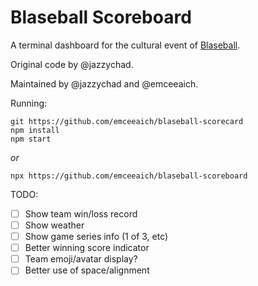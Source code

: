 # Blaseball Scoreboard

A terminal dashboard for the cultural event 
of [Blaseball](https://blaseball.com/).

Original code by @jazzychad.

Maintained by @jazzychad and @emceeaich.

Running: 

```
git https://github.com/emceeaich/blaseball-scorecard
npm install
npm start
```

*or*

`npx https://github.com/emceeaich/blaseball-scoreboard`

TODO:

- [ ] Show team win/loss record
- [ ] Show weather
- [ ] Show game series info (1 of 3, etc)
- [ ] Better winning score indicator
- [ ] Team emoji/avatar display?
- [ ] Better use of space/alignment
